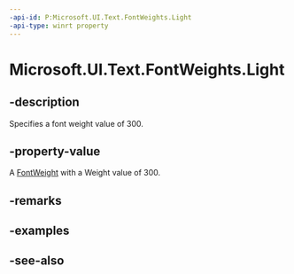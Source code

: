 ```yaml
---
-api-id: P:Microsoft.UI.Text.FontWeights.Light
-api-type: winrt property
---
```


<!-- Property syntax
public Windows.UI.Text.FontWeight Light { get; }
-->

# Microsoft.UI.Text.FontWeights.Light

## -description

Specifies a font weight value of 300.

## -property-value

A [FontWeight](/uwp/api/windows.ui.text.fontweight) with a Weight value of 300.

## -remarks

## -examples

## -see-also
